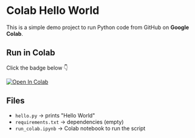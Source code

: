 # Colab Hello World

This is a simple demo project to run Python code from GitHub on **Google Colab**.

## Run in Colab

Click the badge below 👇

[![Open In Colab](https://colab.research.google.com/assets/colab-badge.svg)](https://colab.research.google.com/github/Samson-Abebe/colab-hello-world/blob/main/run_colab.ipynb)

## Files

- `hello.py` → prints "Hello World"
- `requirements.txt` → dependencies (empty)
- `run_colab.ipynb` → Colab notebook to run the script
